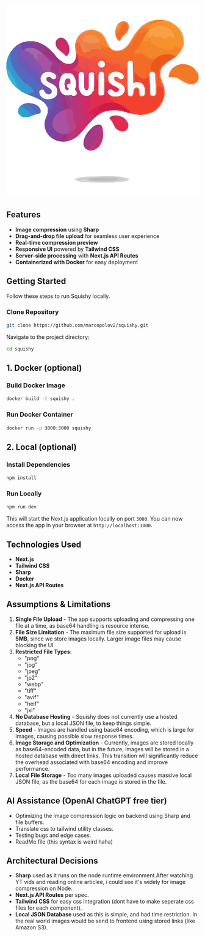 

![Squishy Logo](./app//public/logo.svg)

## Features

- **Image compression** using **Sharp**
- **Drag-and-drop file upload** for seamless user experience
- **Real-time compression preview**
- **Responsive UI** powered by **Tailwind CSS**
- **Server-side processing** with **Next.js API Routes**
- **Containerized with Docker** for easy deployment

## Getting Started

Follow these steps to run Squishy locally.

### Clone Repository

```bash
git clone https://github.com/marcopolov2/squishy.git
```

Navigate to the project directory:

```bash
cd squishy
```

## **1. Docker (optional)**

### Build Docker Image

```bash
docker build -t squishy .
```

### Run Docker Container

```bash
docker run -p 3000:3000 squishy
```

## **2. Local (optional)**

### Install Dependencies

```bash
npm install
```

### Run Locally

```bash
npm run dev
```

This will start the Next.js application locally on port `3000`. You can now access the app in your browser at `http://localhost:3000`.

## **Technologies Used**

- **Next.js** 
- **Tailwind CSS**  
- **Sharp** 
- **Docker**  
- **Next.js API Routes**  

##  **Assumptions & Limitations**

1. **Single File Upload** - The app supports uploading and compressing one file at a time, as base64 handling is resource intense.
2. **File Size Limitation** - The maximum file size supported for upload is **5MB**, since we store images locally. Larger image files may cause blocking the UI.
3. **Restricted File Types**:
   - "png"
   - "jpg"
   - "jpeg"
   - "jp2"
   - "webp"
   - "tiff"
   - "avif"
   - "heif"
   - "jxl"
4. **No Database Hosting** - Squishy does not currently use a hosted database, but a local JSON file, to keep things simple.
5. **Speed** - Images are handled using base64 encoding, which is large for images, causing possible slow response times.
6. **Image Storage and Optimization** - Currently, images are stored locally as base64-encoded data, but in the future, images will be stored in a hosted database with direct links. This transition will significantly reduce the overhead associated with base64 encoding and improve performance.
7. **Local File Storage** - Too many images uploaded causes massive local JSON file, as the base64 for each image is stored in the file.
   
## **AI Assistance (OpenAI ChatGPT free tier)**

- Optimizing the image compression logic on backend using Sharp and file buffers.
- Translate css to tailwind utility classes.
- Testing bugs and edge cases.
- ReadMe file (this syntax is weird haha)

## **Architectural Decisions**

- **Sharp** used as it runs on the node runtime environment.After watching YT vids and reading online articlee, i could see it's widely for image compression on Node.
- **Next.js API Routes** per spec.
- **Tailwind CSS** for easy css integration (dont have to make seperate css files for each component).
- **Local JSON Database** used as this is simple, and had time restriction. In the real world images would be send to frontend using stored links (like Amazon S3).